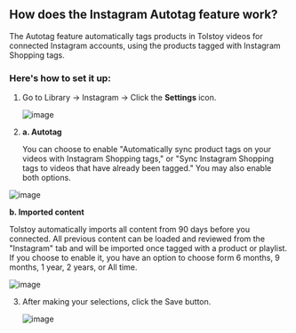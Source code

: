 ## How does the Instagram Autotag feature work?

The Autotag feature automatically tags products in Tolstoy videos for connected Instagram accounts, using the products tagged with Instagram Shopping tags.

### Here's how to set it up:

1. Go to Library -> Instagram -> Click the **Settings** icon.

   ![image](https://github.com/user-attachments/assets/8789d820-657f-49d9-b33b-f60fa3e3bffb)

2. **a. Autotag**

   You can choose to enable "Automatically sync product tags on your videos with Instagram Shopping tags," or "Sync Instagram Shopping tags to videos that have 
   already been tagged." You may also enable both options.

  ![image](https://github.com/user-attachments/assets/23d20146-5bb3-4c37-b037-df14e5c5e629)

  **​b. Imported content**

  Tolstoy automatically imports all content from 90 days before you connected. All previous content can be loaded and reviewed from the "Instagram" tab and will be 
  imported once tagged with a product or playlist. If you choose to enable it, you have an option to choose form 6 months, 9 months, 1 year, 2 years, or All time.

  ![image](https://github.com/user-attachments/assets/864a0d3e-8626-4a11-9a3b-b1ff23ca1a1f)


3. After making your selections, click the Save button.

   ![image](https://github.com/user-attachments/assets/75bf87cd-35d8-4d92-b646-65e7a3e2ea23)